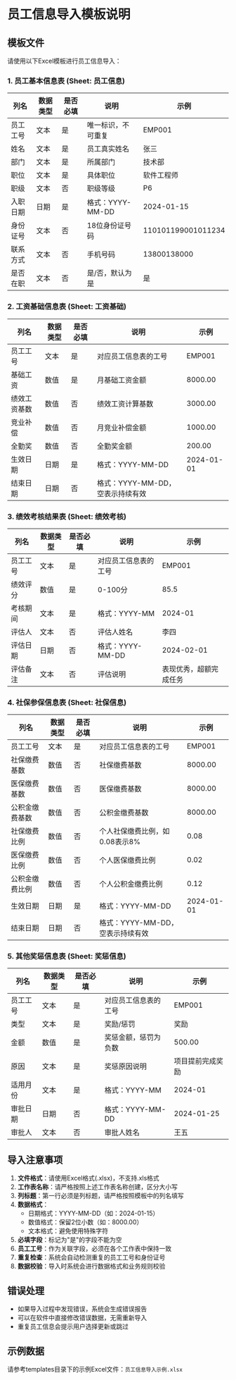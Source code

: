 # 员工信息导入模板说明

## 模板文件

请使用以下Excel模板进行员工信息导入：

### 1. 员工基本信息表 (Sheet: 员工信息)

| 列名 | 数据类型 | 是否必填 | 说明 | 示例 |
|------|----------|----------|------|------|
| 员工工号 | 文本 | 是 | 唯一标识，不可重复 | EMP001 |
| 姓名 | 文本 | 是 | 员工真实姓名 | 张三 |
| 部门 | 文本 | 是 | 所属部门 | 技术部 |
| 职位 | 文本 | 是 | 具体职位 | 软件工程师 |
| 职级 | 文本 | 否 | 职级等级 | P6 |
| 入职日期 | 日期 | 是 | 格式：YYYY-MM-DD | 2024-01-15 |
| 身份证号 | 文本 | 否 | 18位身份证号码 | 110101199001011234 |
| 联系方式 | 文本 | 否 | 手机号码 | 13800138000 |
| 是否在职 | 文本 | 否 | 是/否，默认为是 | 是 |

### 2. 工资基础信息表 (Sheet: 工资基础)

| 列名 | 数据类型 | 是否必填 | 说明 | 示例 |
|------|----------|----------|------|------|
| 员工工号 | 文本 | 是 | 对应员工信息表的工号 | EMP001 |
| 基础工资 | 数值 | 是 | 月基础工资金额 | 8000.00 |
| 绩效工资基数 | 数值 | 否 | 绩效工资计算基数 | 3000.00 |
| 竞业补偿 | 数值 | 否 | 月竞业补偿金额 | 1000.00 |
| 全勤奖 | 数值 | 否 | 全勤奖金额 | 200.00 |
| 生效日期 | 日期 | 是 | 格式：YYYY-MM-DD | 2024-01-01 |
| 结束日期 | 日期 | 否 | 格式：YYYY-MM-DD，空表示持续有效 | |

### 3. 绩效考核结果表 (Sheet: 绩效考核)

| 列名 | 数据类型 | 是否必填 | 说明 | 示例 |
|------|----------|----------|------|------|
| 员工工号 | 文本 | 是 | 对应员工信息表的工号 | EMP001 |
| 绩效评分 | 数值 | 是 | 0-100分 | 85.5 |
| 考核期间 | 文本 | 是 | 格式：YYYY-MM | 2024-01 |
| 评估人 | 文本 | 否 | 评估人姓名 | 李四 |
| 评估日期 | 日期 | 否 | 格式：YYYY-MM-DD | 2024-02-01 |
| 评估备注 | 文本 | 否 | 评估说明 | 表现优秀，超额完成任务 |

### 4. 社保参保信息表 (Sheet: 社保信息)

| 列名 | 数据类型 | 是否必填 | 说明 | 示例 |
|------|----------|----------|------|------|
| 员工工号 | 文本 | 是 | 对应员工信息表的工号 | EMP001 |
| 社保缴费基数 | 数值 | 否 | 社保缴费基数 | 8000.00 |
| 医保缴费基数 | 数值 | 否 | 医保缴费基数 | 8000.00 |
| 公积金缴费基数 | 数值 | 否 | 公积金缴费基数 | 8000.00 |
| 社保缴费比例 | 数值 | 否 | 个人社保缴费比例，如0.08表示8% | 0.08 |
| 医保缴费比例 | 数值 | 否 | 个人医保缴费比例 | 0.02 |
| 公积金缴费比例 | 数值 | 否 | 个人公积金缴费比例 | 0.12 |
| 生效日期 | 日期 | 是 | 格式：YYYY-MM-DD | 2024-01-01 |
| 结束日期 | 日期 | 否 | 格式：YYYY-MM-DD，空表示持续有效 | |

### 5. 其他奖惩信息表 (Sheet: 奖惩信息)

| 列名 | 数据类型 | 是否必填 | 说明 | 示例 |
|------|----------|----------|------|------|
| 员工工号 | 文本 | 是 | 对应员工信息表的工号 | EMP001 |
| 类型 | 文本 | 是 | 奖励/惩罚 | 奖励 |
| 金额 | 数值 | 是 | 奖惩金额，惩罚为负数 | 500.00 |
| 原因 | 文本 | 是 | 奖惩原因说明 | 项目提前完成奖励 |
| 适用月份 | 文本 | 是 | 格式：YYYY-MM | 2024-01 |
| 审批日期 | 日期 | 否 | 格式：YYYY-MM-DD | 2024-01-25 |
| 审批人 | 文本 | 否 | 审批人姓名 | 王五 |

## 导入注意事项

1. **文件格式**：请使用Excel格式(.xlsx)，不支持.xls格式
2. **工作表名称**：请严格按照上述工作表名称创建，区分大小写
3. **列标题**：第一行必须是列标题，请严格按照模板中的列名填写
4. **数据格式**：
   - 日期格式：YYYY-MM-DD（如：2024-01-15）
   - 数值格式：保留2位小数（如：8000.00）
   - 文本格式：避免使用特殊字符
5. **必填字段**：标记为"是"的字段不能为空
6. **员工工号**：作为关联字段，必须在各个工作表中保持一致
7. **重复检查**：系统会自动检测重复的员工工号和身份证号
8. **数据校验**：导入时系统会进行数据格式和业务规则校验

## 错误处理

- 如果导入过程中发现错误，系统会生成错误报告
- 可以在软件中直接修改错误数据，无需重新导入
- 重复员工信息会提示用户选择更新或跳过

## 示例数据

请参考templates目录下的示例Excel文件：`员工信息导入示例.xlsx`